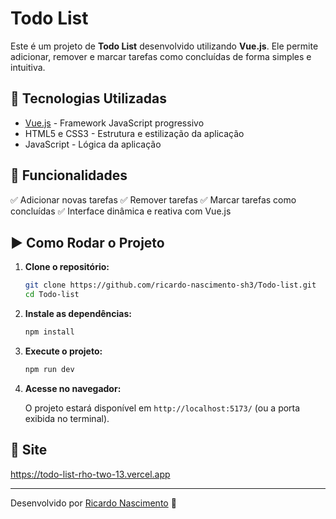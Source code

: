 # Todo List

Este é um projeto de **Todo List** desenvolvido utilizando **Vue.js**. Ele permite adicionar, remover e marcar tarefas como concluídas de forma simples e intuitiva.

## 🚀 Tecnologias Utilizadas

- [Vue.js](https://vuejs.org/) - Framework JavaScript progressivo
- HTML5 e CSS3 - Estrutura e estilização da aplicação
- JavaScript - Lógica da aplicação

## 📌 Funcionalidades

✅ Adicionar novas tarefas
✅ Remover tarefas
✅ Marcar tarefas como concluídas
✅ Interface dinâmica e reativa com Vue.js

## ▶️ Como Rodar o Projeto

1. **Clone o repositório:**

   ```sh
   git clone https://github.com/ricardo-nascimento-sh3/Todo-list.git
   cd Todo-list
   ```

2. **Instale as dependências:**

   ```sh
   npm install
   ```

3. **Execute o projeto:**

   ```sh
   npm run dev
   ```

4. **Acesse no navegador:**

   O projeto estará disponível em `http://localhost:5173/` (ou a porta exibida no terminal).

## 📜 Site

https://todo-list-rho-two-13.vercel.app

---
Desenvolvido por [Ricardo Nascimento](https://github.com/ricardo-nascimento-sh3) 🚀
